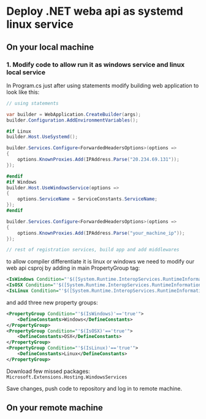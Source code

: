 # Deploy .NET weba api as systemd linux service

## On your local machine

### 1. Modify code to allow run it as windows service and linux local service

In Program.cs just after using statements modify building web application to look like this:

```csharp
// using statements

var builder = WebApplication.CreateBuilder(args);
builder.Configuration.AddEnvironmentVariables();

#if Linux
builder.Host.UseSystemd();

builder.Services.Configure<ForwardedHeadersOptions>(options =>
{
    options.KnownProxies.Add(IPAddress.Parse("20.234.69.131"));
});

#endif
#if Windows
builder.Host.UseWindowsService(options =>
{
    options.ServiceName = ServiceConstants.ServiceName;
});
#endif

builder.Services.Configure<ForwardedHeadersOptions>(options =>
{
    options.KnownProxies.Add(IPAddress.Parse("your_machine_ip"));
});

// rest of registration services, build app and add middlewares
```

to allow compiler differentiate it is linux or windows we need to modify our web api csproj by adding in main PropertyGroup tag:

```xml
<IsWindows Condition="'$([System.Runtime.InteropServices.RuntimeInformation]::IsOSPlatform($([System.Runtime.InteropServices.OSPlatform]::Windows)))' == 'true'">true</IsWindows>
<IsOSX Condition="'$([System.Runtime.InteropServices.RuntimeInformation]::IsOSPlatform($([System.Runtime.InteropServices.OSPlatform]::OSX)))' == 'true'">true</IsOSX>
<IsLinux Condition="'$([System.Runtime.InteropServices.RuntimeInformation]::IsOSPlatform($([System.Runtime.InteropServices.OSPlatform]::Linux)))' == 'true'">true</IsLinux>
```

and add three new property groups:

```xml
<PropertyGroup Condition="'$(IsWindows)'=='true'">
    <DefineConstants>Windows</DefineConstants>
</PropertyGroup>
<PropertyGroup Condition="'$(IsOSX)'=='true'">
    <DefineConstants>OSX</DefineConstants>
</PropertyGroup>
<PropertyGroup Condition="'$(IsLinux)'=='true'">
    <DefineConstants>Linux</DefineConstants>
</PropertyGroup>
```

Download few missed packages:
```Microsoft.Extensions.Hosting.WindowsServices```

Save changes, push code to repository and log in to remote machine. 

## On your remote machine
